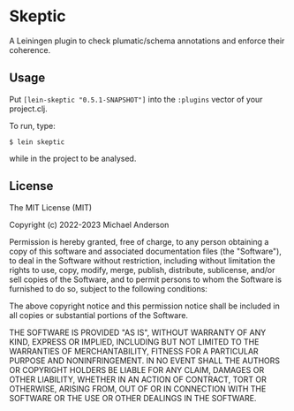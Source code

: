 # Skeptic

A Leiningen plugin to check plumatic/schema annotations and enforce their coherence.

## Usage

Put `[lein-skeptic "0.5.1-SNAPSHOT"]` into the `:plugins` vector of your project.clj.

To run, type:

    $ lein skeptic

while in the project to be analysed.

## License

The MIT License (MIT)

Copyright (c) 2022-2023 Michael Anderson

Permission is hereby granted, free of charge, to any person obtaining a copy
of this software and associated documentation files (the "Software"), to deal
in the Software without restriction, including without limitation the rights
to use, copy, modify, merge, publish, distribute, sublicense, and/or sell
copies of the Software, and to permit persons to whom the Software is
furnished to do so, subject to the following conditions:

The above copyright notice and this permission notice shall be included in
all copies or substantial portions of the Software.

THE SOFTWARE IS PROVIDED "AS IS", WITHOUT WARRANTY OF ANY KIND, EXPRESS OR
IMPLIED, INCLUDING BUT NOT LIMITED TO THE WARRANTIES OF MERCHANTABILITY,
FITNESS FOR A PARTICULAR PURPOSE AND NONINFRINGEMENT. IN NO EVENT SHALL THE
AUTHORS OR COPYRIGHT HOLDERS BE LIABLE FOR ANY CLAIM, DAMAGES OR OTHER
LIABILITY, WHETHER IN AN ACTION OF CONTRACT, TORT OR OTHERWISE, ARISING FROM,
OUT OF OR IN CONNECTION WITH THE SOFTWARE OR THE USE OR OTHER DEALINGS IN
THE SOFTWARE.
